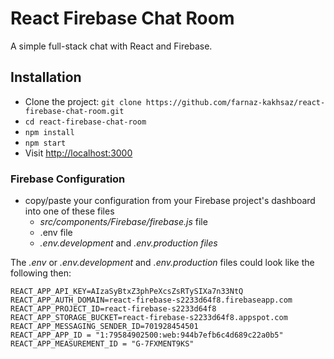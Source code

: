 # React Firebase Chat Room

A simple full-stack chat with React and Firebase.

## Installation

- Clone the project: `git clone https://github.com/farnaz-kakhsaz/react-firebase-chat-room.git`
- `cd react-firebase-chat-room`
- `npm install`
- `npm start`
- Visit [http://localhost:3000](http://localhost:3000)

### Firebase Configuration

- copy/paste your configuration from your Firebase project's dashboard into one of these files
  - _src/components/Firebase/firebase.js_ file
  - .env file
  - _.env.development_ and _.env.production files_

The _.env_ or _.env.development_ and _.env.production_ files could look like the following then:

```
REACT_APP_API_KEY=AIzaSyBtxZ3phPeXcsZsRTySIXa7n33NtQ
REACT_APP_AUTH_DOMAIN=react-firebase-s2233d64f8.firebaseapp.com
REACT_APP_PROJECT_ID=react-firebase-s2233d64f8
REACT_APP_STORAGE_BUCKET=react-firebase-s2233d64f8.appspot.com
REACT_APP_MESSAGING_SENDER_ID=701928454501
REACT_APP_APP_ID = "1:79584902500:web:944b7efb6c4d689c22a0b5"
REACT_APP_MEASUREMENT_ID = "G-7FXMENT9KS"
```
